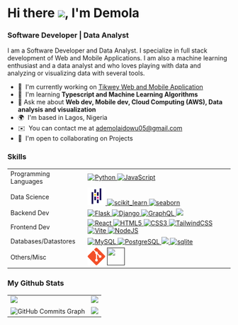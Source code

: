 # Hi there ![](https://user-images.githubusercontent.com/18350557/176309783-0785949b-9127-417c-8b55-ab5a4333674e.gif), I'm Demola

### Software Developer | Data Analyst

I am a Software Developer and Data Analyst. I specialize in full stack development of Web and Mobile Applications. I am also a machine learning enthusiast and a data analyst and who loves playing with data and analyzing or visualizing data with several tools.

* 🚀  I'm currently working on [Tikwey Web and Mobile Application](http://tikwey.com)
* 🧠  I'm learning __Typescript and Machine Learning Algorithms__
* 💬  Ask me about __Web dev, Mobile dev, Cloud Computing (AWS), Data analysis and visualization__
* 🌍  I'm based in Lagos, Nigeria
* ✉️  You can contact me at [ademolaidowu05@gmail.com](mailto:ademolaidowu05@gmail.com)
* 🤝  I'm open to collaborating on Projects


### Skills

<table>
  <tr>
    <td>Programming Languages</td>
    <td>
      <a href="https://www.python.org/" target="_blank" rel="noreferrer">
        <img src="https://raw.githubusercontent.com/danielcranney/readme-generator/main/public/icons/skills/python-colored.svg" width="40" height="40"            alt="Python" />
      </a>
      <a href="https://developer.mozilla.org/en-US/docs/Web/JavaScript" target="_blank" rel="noreferrer">
        <img src="https://raw.githubusercontent.com/danielcranney/readme-generator/main/public/icons/skills/javascript-colored.svg" width="40"                    height="40" alt="JavaScript" />
      </a>
    </td>
  </tr>
  
  <tr>
    <td>Data Science</td>
    <td>
      <a href="https://pandas.pydata.org/" target="_blank" rel="noreferrer"> 
        <img src="https://raw.githubusercontent.com/devicons/devicon/2ae2a900d2f041da66e950e4d48052658d850630/icons/pandas/pandas-original.svg"                   alt="pandas" width="40" height="40">
      </a>
      <a href="https://scikit-learn.org/" target="_blank" rel="noreferrer">
        <img src="https://upload.wikimedia.org/wikipedia/commons/0/05/Scikit_learn_logo_small.svg" alt="scikit_learn" width="40" height="40">
      </a>
     <a href="https://seaborn.pydata.org/" target="_blank" rel="noreferrer">
       <img src="https://seaborn.pydata.org/_images/logo-mark-lightbg.svg" alt="seaborn" width="40" height="40">
     </a>
    </td>
  </tr>
  
  <tr>
    <td>Backend Dev</td>
    <td>
      <a href="https://flask.palletsprojects.com/en/2.0.x/" target="_blank" rel="noreferrer">
        <img src="https://raw.githubusercontent.com/danielcranney/readme-generator/main/public/icons/skills/flask-colored-dark.svg" width="40"                   height="40" alt="Flask" />
      </a>
      <a href="https://www.djangoproject.com/" target="_blank" rel="noreferrer">
        <img src="https://raw.githubusercontent.com/danielcranney/readme-generator/main/public/icons/skills/django-colored-dark.svg" width="40"                   height="40" alt="Django" />
      </a>
      <a href="https://graphql.org/" target="_blank" rel="noreferrer">
        <img src="https://raw.githubusercontent.com/danielcranney/readme-generator/main/public/icons/skills/graphql-colored.svg" width="40" height="40"           alt="GraphQL" />
      </a>
      <a href="https://skillicons.dev">
        <img src="https://skillicons.dev/icons?i=aws" />
      </a>
    </td>
  </tr>
  
  <tr>
    <td>Frontend Dev</td>
    <td>
      <a href="https://reactjs.org/" target="_blank" rel="noreferrer">
        <img src="https://raw.githubusercontent.com/danielcranney/readme-generator/main/public/icons/skills/react-colored.svg" width="40" height="40"             alt="React" />
      </a>
      <a href="https://developer.mozilla.org/en-US/docs/Glossary/HTML5" target="_blank" rel="noreferrer">
        <img src="https://raw.githubusercontent.com/danielcranney/readme-generator/main/public/icons/skills/html5-colored.svg" width="40" height="40"              alt="HTML5" />
      </a>
      <a href="https://www.w3.org/TR/CSS/#css" target="_blank" rel="noreferrer">
        <img src="https://raw.githubusercontent.com/danielcranney/readme-generator/main/public/icons/skills/css3-colored.svg" width="40" height="40"              alt="CSS3" />
      </a>
      <a href="https://tailwindcss.com/" target="_blank" rel="noreferrer">
        <img src="https://raw.githubusercontent.com/danielcranney/readme-generator/main/public/icons/skills/tailwindcss-colored.svg" width="40"                   height="40" alt="TailwindCSS" />
      </a>
      <a href="https://vitejs.dev/" target="_blank" rel="noreferrer">
        <img src="https://raw.githubusercontent.com/danielcranney/readme-generator/main/public/icons/skills/vite-colored.svg" width="40" height="40"              alt="Vite" />
      </a>
      <a href="https://nodejs.org/en/" target="_blank" rel="noreferrer">
        <img src="https://raw.githubusercontent.com/danielcranney/readme-generator/main/public/icons/skills/nodejs-colored.svg" width="40" height="40"            alt="NodeJS" />
      </a>
    </td>
  </tr>

  <tr>
    <td>Databases/Datastores</td>
    <td>
      <a href="https://www.mysql.com/" target="_blank" rel="noreferrer">
        <img src="https://raw.githubusercontent.com/danielcranney/readme-generator/main/public/icons/skills/mysql-colored.svg" width="40" height="40"             alt="MySQL" />
      </a>
      <a href="https://www.postgresql.org/" target="_blank" rel="noreferrer">
        <img src="https://raw.githubusercontent.com/danielcranney/readme-generator/main/public/icons/skills/postgresql-colored.svg" width="40"                   height="40" alt="PostgreSQL" />
      </a>
      <a href="https://skillicons.dev">
        <img src="https://skillicons.dev/icons?i=dynamodb" />
      </a>
      <a href="https://www.sqlite.org/" target="_blank" rel="noreferrer">
        <img src="https://www.vectorlogo.zone/logos/sqlite/sqlite-icon.svg" alt="sqlite" width="40" height="40"/> 
      </a>
    </td>
  </tr>
  
  <tr>
      <td>Others/Misc</td>
      <td>
          <a href=""><img src="https://github.com/devicons/devicon/blob/v2.13.0/icons/git/git-original.svg" width="40" height="40"/></a>
          <a href=""><img src="https://www.vectorlogo.zone/logos/getpostman/getpostman-icon.svg" width="40" height="40"/></a>
          <!-- <a href=""><img src=""/></a> -->
      </td>
  </tr>
</table>


### My Github Stats

<table>
  <tr>
    <td>
        <img src="https://github-readme-stats.vercel.app/api?username=ademolaidowu&count_private=true&show_icons=true&theme=tokyonight"/>
    </td>
    <td>
        <img src="https://github-readme-stats.vercel.app/api/top-langs/?username=ademolaidowu&langs_count=10&layout=compact&hide=php,scss,css,html,batchfile,gherkin,freemarker,xslt,tsql,ruby"/>
    </td>
  </tr>
  <tr>
    <td>
       <img src="https://github-readme-activity-graph.cyclic.app/graph?username=ademolaidowu&bg_color=ffffff&color=000000&line=0891b2&point=000000&area_color=ffffff&area=true&hide_border=true&custom_title=GitHub%20Commits%20Graph" alt="GitHub Commits Graph" width="475" />
    </td>
    <td>
        <img src="https://github-readme-streak-stats.herokuapp.com/?user=ademolaidowu"/>
    </td> 
  </tr>
</table>






